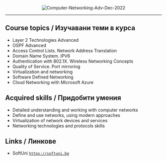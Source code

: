 <div align="center">
  <img src="https://github.com/PowerCell46/Computer-Networking/blob/main/Computer%20Networking%20Advanced%20-%20December%202022%20-%20Peter%20Gerdzhikov%20Certificate.jpeg" alt="Computer-Networking-Adv-Dec-2022">
</div>

---

## Course topics / Изучавани теми в курса 

- Layer 2 Technologies Advanced
- OSPF Advanced
- Access Control Lists. Network Address Translation
- Domain Name System. IPV6
- Authentication with 802.1X. Wireless Networking Concepts
- Quality of Service. Port mirroring
- Virtualization and networking
- Software Defined Networking
- Cloud Networking with Microsoft Azure

## Acquired skills / Придобити умения

- Detailed understanding and working with computer networks
- Define and use networks, using modern approaches
- Virtualization of network devices and services
- Networking technologies and protocols skills

## Links / Линкове

- SoftUni 
<a href="https://softuni.bg">`https://softuni.bg`</a>

